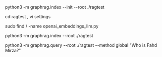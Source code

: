 python3 -m graphrag.index --init --root ./ragtest

cd ragtest , vi settings

sudo find / -name openai_embeddings_llm.py


python3 -m graphrag.index --root ./ragtest

python3 -m graphrag.query --root ./ragtest --method global "Who is Fahd Mirza?"
